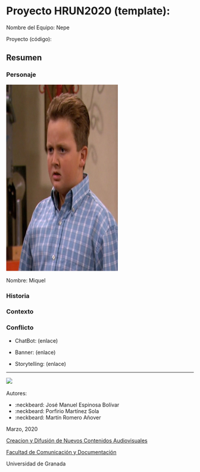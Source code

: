 

# Proyecto HRUN2020 (template): 

Nombre del Equipo: Nepe

Proyecto (código): 


## Resumen


### Personaje

<img src="https://github.com/joseespinosa10/storytelling_20/blob/master/1gib.jpg" alt="icarly" width="300" height="500">

Nombre: Miquel


### Historia


### Contexto


### Conflicto 


- ChatBot: (enlace) 

- Banner:  (enlace) 

- Storytelling: (enlace) 

------
![](https://upload.wikimedia.org/wikipedia/commons/thumb/6/62/CC-BY-SA-Andere_Wikis_%28v%29.svg/200px-CC-BY-SA-Andere_Wikis_%28v%29.svg.png)


Autores:  
<!---
Incluir lista de personas del grupo 
Se puede añadir enlace a página personal de github o lo que se quiera...(optativo)
-->

- :neckbeard: José Manuel Espinosa Bolívar
- :neckbeard: Porfirio Martínez Sola
- :neckbeard: Martín Romero Añover  

<!---
Lista completa de emojis de markDown - https://gist.github.com/rxaviers/7360908) 
-->



Marzo, 2020

[Creacion y Difusión de Nuevos Contenidos Audiovisuales](http://utopolis.ugr.es/medialab)

[Facultad de Comunicación y Documentación](http://fcd.ugr.es)

Universidad de Granada
